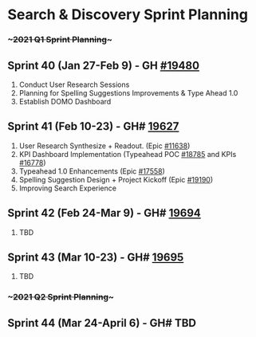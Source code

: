 # Search & Discovery  Sprint Planning 


### ~~~~~2021 Q1 Sprint Planning~~~~~


## Sprint 40 (Jan 27-Feb 9) - GH [#19480](https://github.com/department-of-veterans-affairs/va.gov-team/issues/19480)
1.  Conduct User Research Sessions
2.  Planning for Spelling Suggestions Improvements & Type Ahead 1.0
3.  Establish DOMO Dashboard

## Sprint 41 (Feb 10-23) - GH# [19627](https://github.com/department-of-veterans-affairs/va.gov-team/issues/19627)
1.  User Research Synthesize + Readout. (Epic [#11638](https://github.com/department-of-veterans-affairs/va.gov-team/issues/11638))
2. KPI Dashboard Implementation (Typeahead POC [#18785](https://github.com/department-of-veterans-affairs/va.gov-team/issues/18785) and KPIs [#16778](https://github.com/department-of-veterans-affairs/va.gov-team/issues/16778))
3. Typeahead 1.0 Enhancements (Epic [#17558](https://github.com/department-of-veterans-affairs/va.gov-team/issues/17558))
4. Spelling Suggestion Design + Project Kickoff (Epic [#19190](https://github.com/department-of-veterans-affairs/va.gov-team/issues/19190))
5. Improving Search Experience

## Sprint 42 (Feb 24-Mar 9) - GH# [19694](https://github.com/department-of-veterans-affairs/va.gov-team/issues/19694)
1.  TBD

## Sprint 43  (Mar 10-23) - GH# [19695](https://github.com/department-of-veterans-affairs/va.gov-team/issues/19695)
1.  TBD

### ~~~~~2021 Q2 Sprint Planning~~~~~

## Sprint 44  (Mar 24-April 6) - GH# TBD
